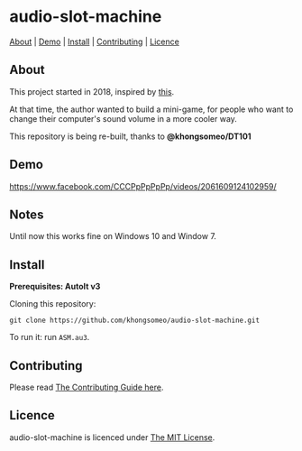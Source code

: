 # audio-slot-machine

[About](#About) | [Demo](#Demo) | [Install](#Install) | [Contributing](#Contributing) | [Licence](#Licence)

## About
This project started in 2018, inspired by [this](https://www.reddit.com/r/ProgrammerHumor/comments/6fmq09/a_simple_graphical_volume_control/).

At that time, the author wanted to build a mini-game, for people who want to change their computer's sound volume in a more cooler way.

This repository is being re-built, thanks to __@khongsomeo/DT101__

## Demo
https://www.facebook.com/CCCPpPpPpPp/videos/2061609124102959/

## Notes
Until now this works fine on Windows 10 and Window 7.

## Install
**Prerequisites: AutoIt v3**

Cloning this repository:
```
git clone https://github.com/khongsomeo/audio-slot-machine.git
```

To run it: run `ASM.au3`.

## Contributing
Please read [The Contributing Guide here](https://github.com/khongsomeo/.github/blob/master/CONTRIBUTING.md).

## Licence
audio-slot-machine is licenced under [The MIT License](https://github.com/khongsomeo/audio-slot-machine/blob/master/LICENSE).
